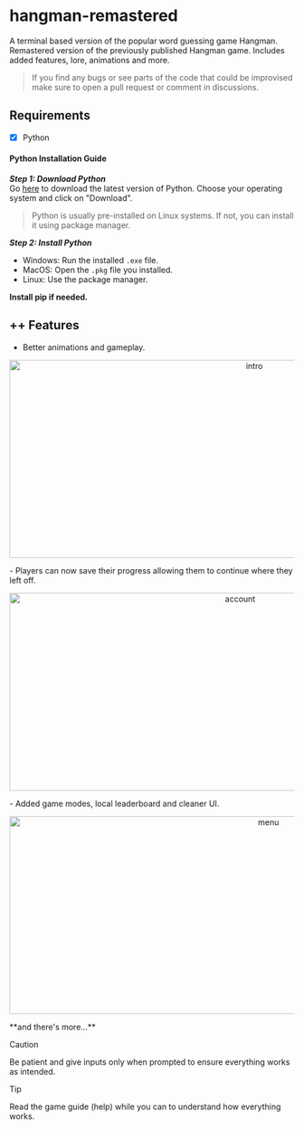 # hangman-remastered

A terminal based version of the popular word guessing game Hangman. Remastered version of the previously published Hangman game. Includes added features, lore, animations and more.

> If you find any bugs or see parts of the code that could be improvised make sure to open a pull request or comment in discussions.

## Requirements

- [x] Python
#### Python Installation Guide  
___Step 1: Download Python___  
Go [here](https://www.python.org/downloads/) to download the latest version of Python. Choose your operating system and click on "Download".  
> Python is usually pre-installed on Linux systems. If not, you can install it using package manager.

___Step 2: Install Python___
- Windows: Run the installed `.exe` file.  
- MacOS: Open the `.pkg` file you installed.
- Linux: Use the package manager.

**Install pip if needed.**

## ++ Features

- Better animations and gameplay.
<p align=center>
<img alt='intro' src="https://github.com/user-attachments/assets/9991c4ba-cb51-42bf-8610-1965c706c70b" width="850" height="350" />
</p>
- Players can now save their progress allowing them to continue where they left off.
<p align=center>
<img alt='account' src="https://github.com/user-attachments/assets/a96e9969-11e3-47c2-8cf0-7a005bf3922f" width="800" height="350" />
</p>
- Added game modes, local leaderboard and cleaner UI.
<p align=center>
<img alt='menu' src="https://github.com/user-attachments/assets/2acd85d8-5cd0-452f-a886-44c751fbf3ba" width="900" height="350" />
</p>
**and there's more...**

> [!CAUTION]
> Be patient and give inputs only when prompted to ensure everything works as intended.

> [!TIP]
> Read the game guide (help) while you can to understand how everything works.
